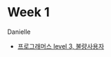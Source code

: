 # Week 1
Danielle
- [프로그래머스 level 3, 불량사용자](https://school.programmers.co.kr/learn/courses/30/lessons/64064)
